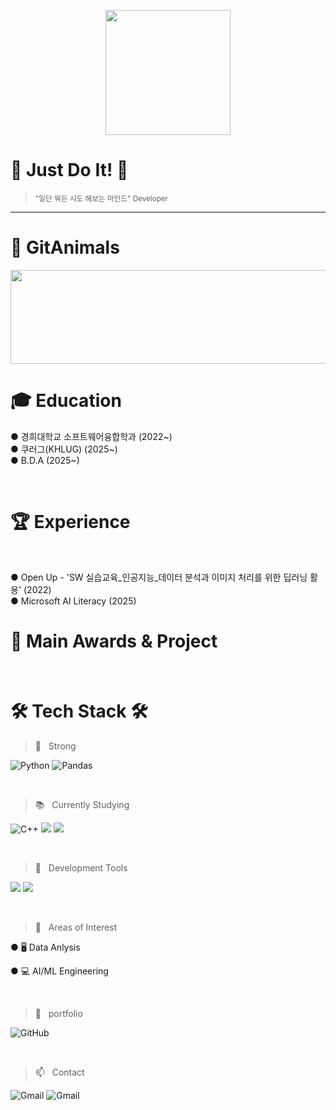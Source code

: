 <p align="center">
  <img src="https://media.giphy.com/media/v1.Y2lkPTc5MGI3NjExbGRzb2htbWw1ZWo4Zno5ZXF2dTl3c3o2d2xra2ltdHZhaHRzMmVjZSZjdD1n/ZVik7pBtu9dNS/giphy.gif" width="200"/>
</p>

📝 Just Do It! 📝
=============

><small>"일단 뭐든 시도 해보는 마인드" Developer</small>

--------------

🐾 GitAnimals
====

<a href="https://github.com/devxb/gitanimals">
  <img src="https://render.gitanimals.org/lines/{monolail}?pet-id=14" width="1000" height="150"/>
</a>

🎓 Education
=============

● 경희대학교 소프트웨어융합학과 (2022~)
<br/>
● 쿠러그(KHLUG) (2025~)
<br/>
● B.D.A (2025~)

<br/>

🏆 Experience
=============
<br/>

● Open Up - 'SW 실습교육_인공지능_데이터 분석과 이미지 처리를 위한 딥러닝 활용' (2022)
<br/>
● Microsoft AI Literacy (2025)



🏅 Main Awards & Project
=============

<br/>

🛠 Tech Stack 🛠
=============

>💪&nbsp;&nbsp; Strong &nbsp;&nbsp;

![Python](https://img.shields.io/badge/python-3670A0?style=for-the-badge&logo=python&logoColor=ffdd54) ![Pandas](https://img.shields.io/badge/pandas-%23150458.svg?style=for-the-badge&logo=pandas&logoColor=white)

<br/>

>📚&nbsp;&nbsp; Currently Studying &nbsp;&nbsp;

 ![C++](https://img.shields.io/badge/c++-%2300599C.svg?style=for-the-badge&logo=c%2B%2B&logoColor=white) <img src="https://img.shields.io/badge/Flutter-02569B?style=for-the-badge&logo=Flutter&logoColor=white"> <img src="https://img.shields.io/badge/MySQL-4479A1?style=for-the-badge&logo=MySQL&logoColor=white">

<br/>

>🔨 &nbsp;&nbsp;Development Tools&nbsp;&nbsp;

<img src="https://img.shields.io/badge/colab-F9AB00?style=for-the-badge&logo=googlecolab&logoColor=white"> <img src="https://img.shields.io/badge/VS CODE-4479A1?style=for-the-badge&logo=b&logoColor=white">

<br/>


>👀&nbsp;&nbsp; Areas of Interest&nbsp;&nbsp;

● 🖥️ Data Anlysis

● 💻 AI/ML Engineering

<br/>

>💾&nbsp;&nbsp; portfolio &nbsp;&nbsp;

![GitHub](https://img.shields.io/badge/github-%23121011.svg?style=for-the-badge&logo=github&logoColor=white)

<br/>




>📫&nbsp;&nbsp; Contact &nbsp;&nbsp;

![Gmail](https://img.shields.io/badge/qwe4229093@gmail.com-D14836?style=for-the-badge&logo=gmail&logoColor=white) ![Gmail](https://img.shields.io/badge/minn0949@khu.ac.kr-D14836?style=for-the-badge&logo=gmail&logoColor=white)



<!--
**monolail/monolail** is a ✨ _special_ ✨ repository because its `README.md` (this file) appears on your GitHub profile.

Here are some ideas to get you started:

- 🔭 I’m currently working on ...
- 🌱 I’m currently learning ...
- 👯 I’m looking to collaborate on ...
- 🤔 I’m looking for help with ...
- 💬 Ask me about ...
- 📫 How to reach me: ...
- 😄 Pronouns: ...
- ⚡ Fun fact: ...
-->
